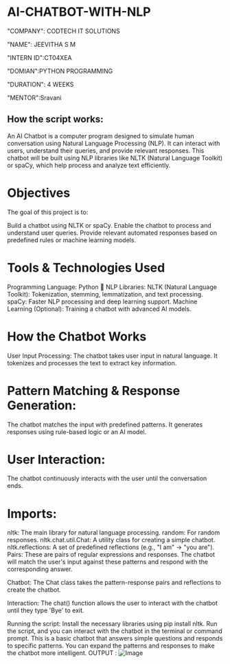 # AI-CHATBOT-WITH-NLP

"COMPANY": CODTECH IT SOLUTIONS

"NAME": JEEVITHA S M

"INTERN ID":CT04XEA

"DOMIAN":PYTHON PROGRAMMING

"DURATION": 4 WEEKS

"MENTOR":Sravani

## How the script works:

An AI Chatbot is a computer program designed to simulate human conversation using Natural Language Processing (NLP). It can interact with users, understand their queries, and provide relevant responses. This chatbot will be built using NLP libraries like NLTK (Natural Language Toolkit) or spaCy, which help process and analyze text efficiently.

# Objectives
The goal of this project is to:

Build a chatbot using NLTK or spaCy.
Enable the chatbot to process and understand user queries.
Provide relevant automated responses based on predefined rules or machine learning models.

# Tools & Technologies Used
Programming Language: Python 🐍
NLP Libraries:
NLTK (Natural Language Toolkit): Tokenization, stemming, lemmatization, and text processing.
spaCy: Faster NLP processing and deep learning support.
Machine Learning (Optional): Training a chatbot with advanced AI models.

# How the Chatbot Works
User Input Processing:
The chatbot takes user input in natural language.
It tokenizes and processes the text to extract key information.

# Pattern Matching & Response Generation:
The chatbot matches the input with predefined patterns.
It generates responses using rule-based logic or an AI model.

# User Interaction:
The chatbot continuously interacts with the user until the conversation ends.

# Imports:
nltk: The main library for natural language processing.
random: For random responses.
nltk.chat.util.Chat: A utility class for creating a simple chatbot.
nltk.reflections: A set of predefined reflections (e.g., "I am" → "you are").
Pairs: These are pairs of regular expressions and responses. The chatbot will match the user's input against these patterns and respond with the corresponding answer.

Chatbot: The Chat class takes the pattern-response pairs and reflections to create the chatbot.

Interaction: The chat() function allows the user to interact with the chatbot until they type 'Bye' to exit.

Running the script:
Install the necessary libraries using pip install nltk.
Run the script, and you can interact with the chatbot in the terminal or command prompt.
This is a basic chatbot that answers simple questions and responds to specific patterns. You can expand the patterns and responses to make the chatbot more intelligent.
OUTPUT :
![Image](https://github.com/user-attachments/assets/5365666a-2a92-4975-a3cf-3a82ec88919d)
